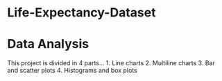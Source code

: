 # Life-Expectancy-Dataset

# Data Analysis          

This project is divided in 4 parts... 1. Line charts 2. Multiline charts 3. Bar and scatter plots 4. Histograms and box plots
